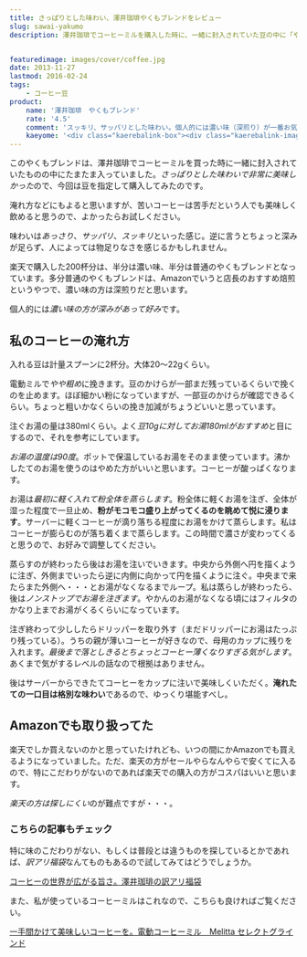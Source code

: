 ```yaml
---
title: さっぱりとした味わい、澤井珈琲やくもブレンドをレビュー
slug: sawai-yakumo
description: 澤井珈琲でコーヒーミルを購入した時に、一緒に封入されていた豆の中に「やくもブレンド」という豆がありました。味はあっさり、さっぱり、すっきりといった感じで、とても美味しかったです。今回はこの豆を指定して購入してみました。


featuredimage: images/cover/coffee.jpg
date: 2013-11-27
lastmod: 2016-02-24
tags: 
    - コーヒー豆
product:
    name: '澤井珈琲　やくもブレンド'
    rate: '4.5'
    comment: 'スッキリ、サッパリとした味わい。個人的には濃い味（深煎り）が一番お気に入り。'
    kaeyome: '<div class="kaerebalink-box"><div class="kaerebalink-image"><a href="https://hb.afl.rakuten.co.jp/hgc/11b85a2b.54f625b8.11b85a2c.594e2eba/?pc=http%3A%2F%2Fitem.rakuten.co.jp%2Fsawaicoffee-tea%2Fac-yakumofuku-2000%2F" rel="nofollow" target="_blank"><img src="https://thumbnail.image.rakuten.co.jp/@0_mall/sawaicoffee-tea/cabinet/kan/img61406073.jpg?_ex=128x128" style="border: none;" /></a></div><div class="kaerebalink-info"><div class="kaerebalink-name"><a href="https://hb.afl.rakuten.co.jp/hgc/11b85a2b.54f625b8.11b85a2c.594e2eba/?pc=http%3A%2F%2Fitem.rakuten.co.jp%2Fsawaicoffee-tea%2Fac-yakumofuku-2000%2F" rel="nofollow" target="_blank">【澤井珈琲】澤井珈琲　一番人気のやくもブレンド</a><div class="kaerebalink-powered-date">posted with <a href="https://kaereba.com" rel="nofollow" target="_blank">カエレバ</a></div></div><div class="kaerebalink-detail"> 澤井珈琲Beans＆Leaf     </div><div class="kaerebalink-link1"><div class="shoplinkrakuten"><a href="https://hb.afl.rakuten.co.jp/hgc/0e95387f.f2aef20d.0e953880.25e412bd/?pc=http%3A%2F%2Fsearch.rakuten.co.jp%2Fsearch%2Fmall%2F%25E6%25BE%25A4%25E4%25BA%2595%25E7%258F%2588%25E7%2590%25B2%25E3%2580%2580%25E3%2582%2584%25E3%2581%258F%25E3%2582%2582%25E3%2583%2596%25E3%2583%25AC%25E3%2583%25B3%25E3%2583%2589%2F-%2Ff.1-p.1-s.1-sf.0-st.A-v.2%3Fx%3D0%26scid%3Daf_ich_link_urltxt%26m%3Dhttp%3A%2F%2Fm.rakuten.co.jp%2F" rel="nofollow" target="_blank" title="楽天市場" >楽天市場で購入</a></div><div class="shoplinkamazon"><a href="https://www.amazon.co.jp/gp/search?keywords=%E0V%88%E4%E0%DB%E0%E8%81%40%82%E2%82%AD%82%E0%83u%83%8C%83%93%83h&__mk_ja_JP=%83J%83%5E%83J%83i&tag=illusionspace-22" rel="nofollow" target="_blank" title="アマゾン" >Amazonで購入</a></div></div></div><div class="booklink-footer" style="clear: left"></div></div>'
---
```


このやくもブレンドは、澤井珈琲でコーヒーミルを買った時に一緒に封入されていたものの中にたまたま入っていました。<em>さっぱりとした味わいで非常に美味しかった</em>ので、今回は豆を指定して購入してみたのです。

淹れ方などにもよると思いますが、苦いコーヒーは苦手だという人でも美味しく飲めると思うので、よかったらお試しください。

味わいは<em>あっさり</em>、<em>サッパリ</em>、<em>スッキリ</em>といった感じ。逆に言うとちょっと深みが足らず、人によっては物足りなさを感じるかもしれません。

楽天で購入した200杯分は、半分は濃い味、半分は普通のやくもブレンドとなっています。多分普通のやくもブレンドは、Amazonでいうと店長のおすすめ焙煎というやつで、濃い味の方は深煎りだと思います。

個人的には<em>濃い味の方が深みがあって好み</em>です。


## 私のコーヒーの淹れ方


入れる豆は計量スプーンに2杯分。大体20〜22gくらい。

電動ミルで<em>やや粗め</em>に挽きます。豆のかけらが一部まだ残っているくらいで挽くのを止めます。ほぼ細かい粉になっていますが、一部豆のかけらが確認できるくらい。ちょっと粗いかなくらいの挽き加減がちょうどいいと思っています。

注ぐお湯の量は380mlくらい。よく<em>豆10gに対してお湯180mlがおすすめ</em>と目にするので、それを参考にしています。

<em>お湯の温度は90度</em>。ポットで保温しているお湯をそのまま使っています。沸かしたてのお湯を使うのはやめた方がいいと思います。コーヒーが酸っぱくなります。

お湯は<em>最初に軽く入れて粉全体を蒸らします</em>。粉全体に軽くお湯を注ぎ、全体が湿った程度で一旦止め、<strong>粉がモコモコ盛り上がってくるのを眺めて悦に浸ります</strong>。サーバーに軽くコーヒーが滴り落ちる程度にお湯をかけて蒸らします。私はコーヒーが膨らむのが落ち着くまで蒸らします。この時間で濃さが変わってくると思うので、お好みで調整してください。

蒸らすのが終わったら後はお湯を注いでいきます。中央から外側へ円を描くように注ぎ、外側までいったら逆に内側に向かって円を描くように注ぐ。中央まで来たらまた外側へ・・・とお湯がなくなるまでループ。私は蒸らしが終わったら、後は<em>ノンストップでお湯を注ぎます</em>。やかんのお湯がなくなる頃にはフィルタのかなり上までお湯がくるくらいになっています。

注ぎ終わって少ししたらドリッパーを取り外す（まだドリッパーにお湯はたっぷり残っている）。うちの親が薄いコーヒーが好きなので、母用のカップに残りを入れます。<em>最後まで落としきるとちょっとコーヒー薄くなりすぎる気がします</em>。あくまで気がするレベルの話なので根拠はありません。

後はサーバーからできたてコーヒーをカップに注いで美味しくいただく。<strong>淹れたての一口目は格別な味わい</strong>であるので、ゆっくり堪能すべし。


## Amazonでも取り扱ってた


楽天でしか買えないのかと思っていたけれども、いつの間にかAmazonでも買えるようになっていました。ただ、楽天の方がセールやらなんやらで安くてに入るので、特にこだわりがないのであれば楽天での購入の方がコスパはいいと思います。

<em>楽天の方は探しにくい</em>のが難点ですが・・・。


### こちらの記事もチェック


特に味のこだわりがない、もしくは普段とは違うものを探しているとかであれば、<em>訳アリ福袋</em>なんてものもあるので試してみてはどうでしょうか。

<a href="https://wantit.gcreate.jp/sawai_wakeari/" title="コーヒーの世界が広がる旨さ。澤井珈琲の訳アリ福袋">コーヒーの世界が広がる旨さ。澤井珈琲の訳アリ福袋</a>

また、私が使っているコーヒーミルはこれなので、こちらも良ければご覧ください。

<a href="https://wantit.gcreate.jp/coffeemill/" title="一手間かけて美味しいコーヒーを。電動コーヒーミル　Melitta セレクトグラインド">一手間かけて美味しいコーヒーを。電動コーヒーミル　Melitta セレクトグラインド</a>


  